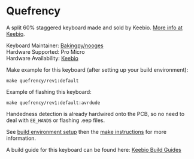 Quefrency
=========

A split 60% staggered keyboard made and sold by Keebio. [More info at Keebio](https://keeb.io).

Keyboard Maintainer: [Bakingpy/nooges](https://github.com/nooges)  
Hardware Supported: Pro Micro  
Hardware Availability: [Keebio](https://keeb.io/)  

Make example for this keyboard (after setting up your build environment):

    make quefrency/rev1:default

Example of flashing this keyboard:

    make quefrency/rev1:default:avrdude

Handedness detection is already hardwired onto the PCB, so no need to deal with `EE_HANDS` or flashing .eep files.

See [build environment setup](https://docs.qmk.fm/#/getting_started_build_tools) then the [make instructions](https://docs.qmk.fm/#/getting_started_make_guide) for more information.

A build guide for this keyboard can be found here: [Keebio Build Guides](https://docs.keeb.io)
